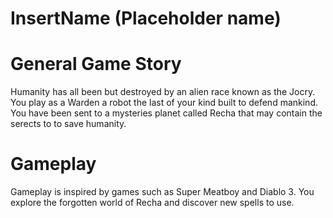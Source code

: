 # InsertName (Placeholder name)

# General Game Story

Humanity has all been but destroyed by an alien race known as the Jocry. You play as a Warden a robot the last of your kind built to defend mankind. You have been sent to a mysteries planet called Recha that may contain the serects to to save humanity.

# Gameplay 

Gameplay is inspired by games such as Super Meatboy and Diablo 3. You explore the forgotten world of Recha and discover new spells to use.
